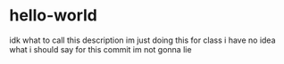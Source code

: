 # hello-world
idk what to call this description im just doing this for class
i have no idea what i should say for this commit im not gonna lie
